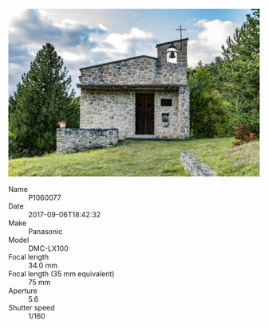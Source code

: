 [![P1060077](/photos/hd/P1060077.jpg)](/photos/full/P1060077.jpg?raw=true)

<dl>
  <dt>Name</dt>
  <dd>P1060077</dd>
  <dt>Date</dt>
  <dd>2017-09-06T18:42:32</dd>
  <dt>Make</dt>
  <dd>Panasonic</dd>
  <dt>Model</dt>
  <dd>DMC-LX100</dd>
  <dt>Focal length</dt>
  <dd>34.0 mm</dd>
  <dt>Focal length (35 mm equivalent)</dt>
  <dd>75 mm</dd>
  <dt>Aperture</dt>
  <dd>5.6</dd>
  <dt>Shutter speed</dt>
  <dd>1/160</dd>
</dl>
